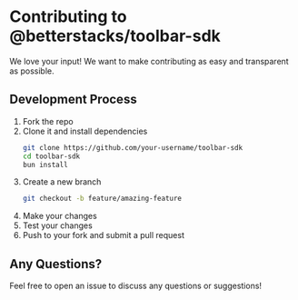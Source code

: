 # Contributing to @betterstacks/toolbar-sdk

We love your input! We want to make contributing as easy and transparent as possible.

## Development Process

1. Fork the repo
2. Clone it and install dependencies
   ```bash
   git clone https://github.com/your-username/toolbar-sdk
   cd toolbar-sdk
   bun install
   ```
3. Create a new branch
   ```bash
   git checkout -b feature/amazing-feature
   ```
4. Make your changes
5. Test your changes
6. Push to your fork and submit a pull request

## Any Questions?

Feel free to open an issue to discuss any questions or suggestions! 